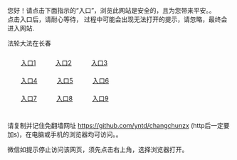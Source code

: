 您好！请点击下面指示的“入口”，浏览此网站是安全的，且为您带来平安。。 <br/>
点击入口后，请耐心等待， 过程中可能会出现无法打开的提示，请忽略，最终会进入网站. </br>

法轮大法在长春<br/>
<div style="padding:10px"><a style="margin:20px" target="_blank" href="https://d7d0xch63xtem.cloudfront.net/2Qpsp?xvewwtl" id="ccLink1" rel="nofollow">入口1</a> <a target="_blank" style="margin:20px" href="https://d29vczsvch1uuk.cloudfront.net/2Qpsp?upuzprkh" id="ccLink2" rel="nofollow">入口2</a> <a style="margin:20px" target="_blank" href="https://d3jthebu2qzxe4.cloudfront.net/2Qpsp?gzpvamzs" id="ccLink3" rel="nofollow">入口3</a></div>

<div style="padding:10px" ><a style="margin:20px" target="_blank" href="https://d7d0xch63xtem.cloudfront.net/2Qpsp?xvewwtl" id="ccLink4" rel="nofollow">入口4</a> <a style="margin:20px" href="https://d29vczsvch1uuk.cloudfront.net/2Qpsp?upuzprkh" target="_blank" id="ccLink5" rel="nofollow">入口5</a> <a style="margin:20px" href="https://d3jthebu2qzxe4.cloudfront.net/2Qpsp?gzpvamzs" target="_blank" id="ccLink6" rel="nofollow">入口6</a></div>

<div style="padding:10px"><a style="margin:20px" target="_blank" href="https://d7d0xch63xtem.cloudfront.net/2Qpsp?xvewwtl" id="ccLink7" rel="nofollow">入口7</a> <a style="margin:20px" href="https://d29vczsvch1uuk.cloudfront.net/2Qpsp?upuzprkh" target="_blank" id="ccLink8" rel="nofollow">入口8</a> <a style="margin:20px" target="_blank" href="https://d3jthebu2qzxe4.cloudfront.net/2Qpsp?gzpvamzs" id="ccLink9" rel="nofollow">入口9</a></div>

<br/>



请复制并记住免翻墙网址 https://github.com/yntd/changchunzx (http后一定要加s)，在电脑或手机的浏览器均可访问。。<br/>

微信如提示停止访问该网页，须先点击右上角，选择浏览器打开。
